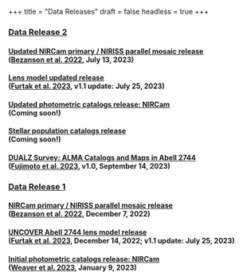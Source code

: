 +++
title = "Data Releases"
draft = false
headless = true
+++


<!-- 
DR2
-->

<h3 id="DR2" class="minor margtop"><a href="DR2.html">Data Release 2</a>
</h3>

<!-- Mosaic release -->
<h4 class="minor bigger">
    <a href="DR2.html#Mosaics">Updated NIRCam primary / NIRISS parallel mosaic release</a>
    <div class="smaller">(<a href="https://ui.adsabs.harvard.edu/abs/2022arXiv221204026B/abstract">Bezanson et al. 2022</a>, July 13, 2023)</div>
</h4>

<!-- Lensing map release -->
<h4 class="minor bigger">
    <a href="DR2.html#LensingMaps">Lens model updated release</a>
    <div class="smaller">(<a href="https://ui.adsabs.harvard.edu/abs/2023MNRAS.523.4568F/abstract">Furtak et al. 2023</a>, v1.1 update: July 25, 2023)</div>
</h4>

<!-- Photometry catalog release -->
<h4 class="minor bigger">
    <a href="DR2.html#PhotometricCatalogs">Updated photometric catalogs release: NIRCam</a>
    <div class="smaller">(Coming soon!)</div>
    <!-- <div class="smaller">(<a href="https://ui.adsabs.harvard.edu/abs/2023arXiv230102671W/abstract">Weaver et al. 2023</a>, September XX, 2023)</div> -->
</h4>


<!-- SPS catalog release -->
<h4 class="minor bigger">
    <a href="DR2.html#SPSCatalogs">Stellar population catalogs release</a>
    <div class="smaller">(Coming soon!)</div>
    <!-- <div class="smaller">(<a href="">Wang et al. 2023</a>, September XX, 2023)</div> -->
</h4>


<!-- SPS catalog release -->
<h4 class="minor bigger">
    <a href="DR2.html#DUALZ">DUALZ Survey: ALMA Catalogs and Maps in Abell 2744</a>
    <div class="smaller">(<a href="https://ui.adsabs.harvard.edu/abs/2023arXiv230907834F/abstract">Fujimoto et al. 2023</a>, v1.0, September 14, 2023)</div>
</h4>


<!-- 
DR1 
-->

<h3 id="DR1" class="minor margtop"><a href="DR1.html">Data Release 1</a>
</h3>

<!-- Mosaic release -->
<h4 class="minor bigger">
    <a href="DR1.html#Mosaics">NIRCam primary / NIRISS parallel mosaic release</a>
    <div class="smaller">(<a href="https://ui.adsabs.harvard.edu/abs/2022arXiv221204026B/abstract">Bezanson et al. 2022</a>, December 7, 2022)</div>
</h4>

<!-- Lensing map release -->
<h4 class="minor bigger">
    <a href="DR1.html#LensingMaps">UNCOVER Abell 2744 lens model release</a>
    <div class="smaller">(<a href="https://ui.adsabs.harvard.edu/abs/2023MNRAS.523.4568F/abstract">Furtak et al. 2023</a>, December 14, 2022; 
    v1.1 update: July 25, 2023)</div>
</h4>

<!-- Initial photometry catalog release -->
<h4 class="minor bigger">
    <a href="DR1.html#PhotometricCatalogs">Initial photometric catalogs release: NIRCam</a>
    <div class="smaller">(<a href="https://ui.adsabs.harvard.edu/abs/2023arXiv230102671W/abstract">Weaver et al. 2023</a>, January 9, 2023)</div>
</h4>